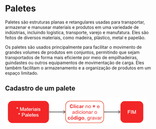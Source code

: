 #  Paletes

Paletes são estruturas planas e retangulares usadas para transportar, armazenar e manusear materiais e produtos em uma variedade de indústrias, incluindo logística, transporte, varejo e manufatura. Eles são feitos de diversos materiais, como madeira, plástico, metal e papelão.

Os paletes são usados principalmente para facilitar o movimento de grandes volumes de produtos em conjuntos, permitindo que sejam transportados de forma mais eficiente por meio de empilhadeiras, guindastes ou outros equipamentos de movimentação de carga. Eles também facilitam o armazenamento e a organização de produtos em um espaço limitado.

##  Cadastro de um palete

![Palete](handlingUnit.png)